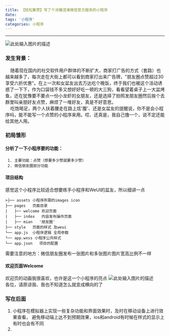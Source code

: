 ```yaml
---
title: 【轻松集赞】写了个涉嫌混淆微信官方服务的小程序
date:
tags: '小程序'
categories: 小程序
---
```


------
 
![此处输入图片的描述][1]  
### 发生背景：
&nbsp;&nbsp;&nbsp;&nbsp;随着现在国内的社交软件用户群体的不断扩大，商家打广告的方式（套路）也越来越多了，每次走在大街上都可以看到商家打出来广告牌，"朋友圈点赞超过30享受六折优惠"。在上一次和女盆友出去万达吃个晚饭，终于我们也被这个活动诱惑了一下下，作为口袋钱不多又想好好吃一顿的大三狗，看看望着桌子上一大盆烤鱼，还在犹豫要不要点一份小龙虾的女朋友，还是选择了拍照发朋友圈然后挨个去群里叫亲朋好友点赞，麻烦了一堆好友，真是不好意思。  
&nbsp;&nbsp;&nbsp;&nbsp;吃饱喝足，两个人扶着腰走在路上炫'腹'、还是女盆友的提醒说，你不是会小程序吗，能不能写一个点赞的小程序来用。哎、还真是，我自己撸一个，说不定还能给其他人用。  
### 初局雏形  
#### 分析了一下小程序要的功能：

     1. 主要功能：点赞（想要多少赞就要多少赞）  
     2. 微信朋友圈部分功能    
#### 项目结构   
感觉这个小程序比较适合想要练手小程序和WeUI的盆友，所以细讲一点
```
>├── assets 小程序所需的images icon                 
├── pages   页面目录          
|   ├── welcome 欢迎页面      
|   ├── index   内容发布操作页面
|   ├── mian   '朋友圈' 
├── style   页面的样式 及weui
└── app.js  小程序逻辑 全局参数
└── app.wxss 小程序公共样式
└── app.json   项目的配置
```
需要注意的地方：微信朋友圈发布一张图片和多张图片图片宽高比例不一样  
#### 欢迎页面Welcome  
欢迎页的动画我很喜欢，也许是这一个小程序的亮点
   ![此处输入图片的描述][2]  
   各位，请原谅我、我也不知道怎么就变成横向的了    
### 写在后面  

 1. 小程序在模拟器上实现一些复杂功能和界面效果时，及时在移动设备上进行效果查看，        避免移动端上达不到预期效果，ios和android有时候在样式的显示上有时也会有不同    
 2. 
  


  [1]: http://p9utic4op.bkt.clouddn.com/sx.png
  [2]: http://p9utic4op.bkt.clouddn.com/welcome_clip1.gif